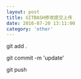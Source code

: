 ```yaml
---
layout: post
title: GITBASH修改提交上传
date: 2016-07-20 13:11:00
category: 'other'
---
```


git add .


git commit -m 'update'


git push

